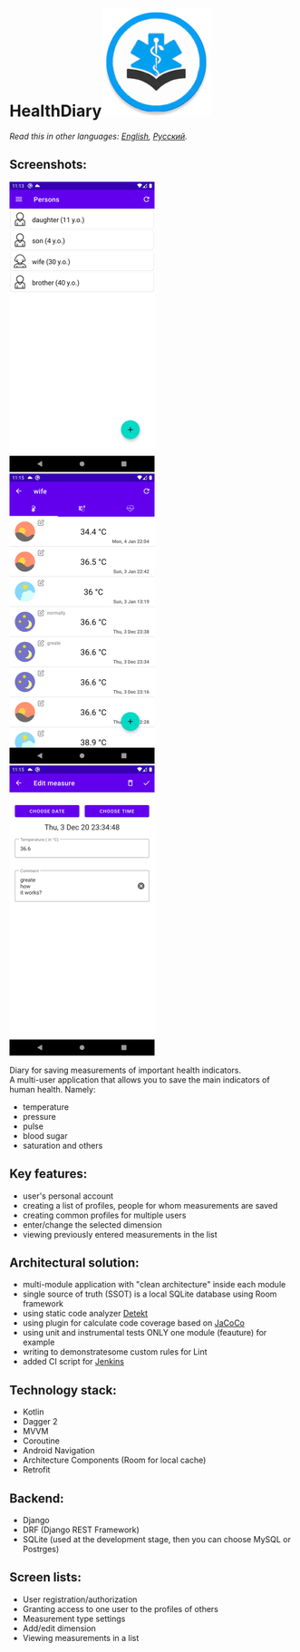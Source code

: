 # HealthDiary![logo](./media/launch_icon.png)

*Read this in other languages: [English](README.md), [Русский](README.ru.md).*

## Screenshots:
<img src="./media/screen1_en.png" width="256"> <img src="./media/screen2_en.png" width="256"> <img src="./media/screen3_en.png" width="256">

Diary for saving measurements of important health indicators.<BR>
A multi-user application that allows you to save the main indicators of human health.
Namely:
+ temperature
+ pressure
+ pulse
+ blood sugar
+ saturation 
and others

## Key features:
+ user's personal account
+ creating a list of profiles, people for whom measurements are saved
+ creating common profiles for multiple users
+ enter/change the selected dimension
+ viewing previously entered measurements in the list

## Architectural solution:
+ multi-module application with "clean architecture" inside each module
+ single source of truth (SSOT) is a local SQLite database using Room framework
+ using static code analyzer [Detekt](https://github.com/detekt/detekt)
+ using plugin for calculate code coverage based on [JaCoCo](https://github.com/jacoco/jacoco)
+ using unit and instrumental tests ONLY one module (feauture) for example
+ writing to demonstratesome custom rules for Lint 
+ added CI script for [Jenkins](https://www.jenkins.io/)

## Technology stack:
+ Kotlin
+ Dagger 2
+ MVVM
+ Coroutine
+ Android Navigation
+ Architecture Components (Room for local cache)
+ Retrofit

## Backend:
+ Django
+ DRF (Django REST Framework)
+ SQLite (used at the development stage, then you can choose MySQL or Postrges)

## Screen lists:
+ User registration/authorization
+ Granting access to one user to the profiles of others
+ Measurement type settings
+ Add/edit dimension
+ Viewing measurements in a list
